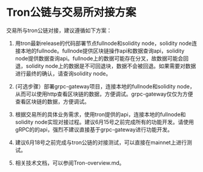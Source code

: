 # Tron公链与交易所对接方案
交易所与tron公链对接，建议遵循如下方案：

1. 用tron最新release的代码部署节点fullnode和solidity node，solidity node连接本地的fullnode。fullnode提供区块链操作api和数据查询api，solidity node提供数据查询api。fullnode上的数据可能存在分叉，故数据可能会回退，solidity node上的数据是不可回退块，数据不会被回退。如果需要对数据进行最终的确认，请查询solidity node。

2. (可选步骤）部署grpc-gateway项目，连接本地的fullnode和solidity node，从而可以使用http查看区块链的数据，方便调试。grpc-gateway仅仅为方便查看区块链的数据，方便调试。

3. 根据交易所的具体业务需求，使用tron提供的api，连接本地的fullnode和solidity node实现对接过程。建议6月15号之前完成所有的功能开发。请使用gRPC的的api，强烈不建议直接基于grpc-gateway进行功能开发。

4. 建议6月18号之前完成与tron公链的对接测试，可以直接在mainnet上进行测试。

5. 相关技术文档，可以参阅Tron-overview.md。
```
